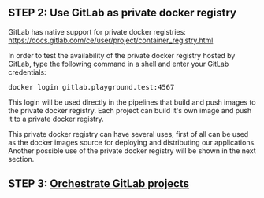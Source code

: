## STEP 2: Use GitLab as private docker registry

GitLab has native support for private docker registries: https://docs.gitlab.com/ce/user/project/container_registry.html

In order to test the availability of the private docker registry hosted by GitLab, type the following command in a shell and enter your GitLab credentials:

<pre>
docker login gitlab.playground.test:4567
</pre>

This login will be used directly in the pipelines that build and push images to the private docker registry. Each project can build it's own image and push it to a private docker registry.

This private docker registry can have several uses, first of all can be used as the docker images source for deploying and distributing our applications. Another possible use of the private docker registry will be shown in the next section.

## STEP 3: [Orchestrate GitLab projects](STEP_3.md)
